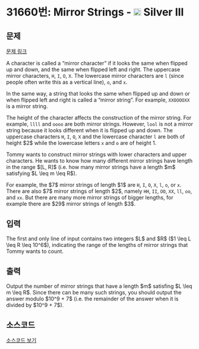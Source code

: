 # 31660번: Mirror Strings - <img src="https://static.solved.ac/tier_small/8.svg" style="height:20px" /> Silver III

<!-- performance -->

<!-- 문제 제출 후 깃허브에 푸시를 했을 때 제출한 코드의 성능이 입력될 공간입니다.-->

<!-- end -->

## 문제

[문제 링크](https://boj.kr/31660)


<p>A character is called a “mirror character” if it looks the same when flipped up and down, and the same when flipped left and right. The uppercase mirror characters, <code>H</code>, <code>I</code>, <code>O</code>, <code>X</code>. The lowercase mirror characters are <code>l</code> (since people often write this as a vertical line), <code>o</code>, and <code>x</code>.</p>

<p>In the same way, a string that looks the same when flipped up and down or when flipped left and right is called a “mirror string”. For example, <code>XXOOOOXX</code> is a mirror string.</p>

<p>The height of the character affects the construction of the mirror string. For example, <code>llll</code> and <code>oooo</code> are both mirror strings. However, <code>lool</code> is not a mirror string because it looks different when it is flipped up and down. The uppercase characters <code>H</code>, <code>I</code>, <code>O</code>, <code>X</code> and the lowercase character <code>l</code> are both of height $2$ while the lowercase letters <code>x</code> and <code>o</code> are of height 1.</p>

<p>Tommy wants to construct mirror strings with lower characters and upper characters. He wants to know how many different mirror strings have length in the range $[L, R]$ (i.e. how many mirror strings have a length $m$ satisfying $L \leq m \leq R$).</p>

<p>For example, the $7$ mirror strings of length $1$ are <code>H</code>, <code>I</code>, <code>O</code>, <code>X</code>, <code>l</code>, <code>o</code>, or <code>x</code>. There are also $7$ mirror strings of length $2$, namely <code>HH</code>, <code>II</code>, <code>OO</code>, <code>XX</code>, <code>ll</code>, <code>oo</code>, and <code>xx</code>. But there are many more mirror strings of bigger lengths, for example there are $29$ mirror strings of length $3$.</p>



## 입력


<p>The first and only line of input contains two integers $L$ and $R$ ($1 \leq L \leq R \leq 10^6$), indicating the range of the lengths of mirror strings that Tommy wants to count.</p>



## 출력


<p>Output the number of mirror strings that have a length $m$ satisfing $L \leq m \leq R$. Since there can be many such strings, you should output the answer modulo $10^9 + 7$ (i.e. the remainder of the answer when it is divided by $10^9 + 7$).</p>



## 소스코드

[소스코드 보기](Mirror%20Strings.cpp)